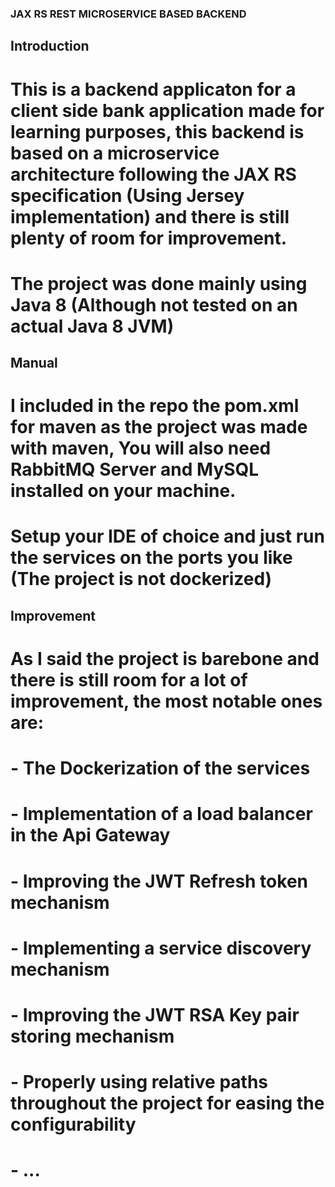 ### JAX RS REST MICROSERVICE BASED BACKEND 
## Introduction
# This is a backend applicaton for a client side bank application made for learning purposes, this backend is based on a microservice architecture following the JAX RS specification (Using Jersey implementation) and there is still plenty of room for improvement.
# The project was done mainly using Java 8 (Although not tested on an actual Java 8 JVM)

## Manual
# I included in the repo the pom.xml for maven as the project was made with maven, You will also need RabbitMQ Server and MySQL installed on your machine.
# Setup your IDE of choice and just run the services on the ports you like (The project is not dockerized)

## Improvement
# As I said the project is barebone and there is still room for a lot of improvement, the most notable ones are:
# - The Dockerization of the services
# - Implementation of a load balancer in the Api Gateway
# - Improving the JWT Refresh token mechanism
# - Implementing a service discovery mechanism 
# - Improving the JWT RSA Key pair storing mechanism
# - Properly using relative paths throughout the project for easing the configurability
# - ...
